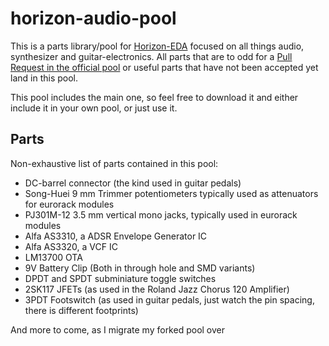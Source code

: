 # horizon-audio-pool

This is a parts library/pool for [Horizon-EDA](https://horizon-eda.org/) focused on all things audio, synthesizer and guitar-electronics. All parts that are to odd for a [Pull Request in the official pool](https://github.com/horizon-eda/horizon-pool/pulls) or useful parts that have not been accepted yet land in this pool.

This pool includes the main one, so feel free to download it and either include it in your own pool, or just use it.

## Parts

Non-exhaustive list of parts contained in this pool:

- DC-barrel connector (the kind used in guitar pedals)
- Song-Huei 9 mm Trimmer potentiometers typically used as attenuators for eurorack modules
- PJ301M-12 3.5 mm vertical mono jacks, typically used in eurorack modules
- Alfa AS3310, a ADSR Envelope Generator IC
- Alfa AS3320, a VCF IC
- LM13700 OTA
- 9V Battery Clip (Both in through hole and SMD variants)
- DPDT and SPDT subminiature toggle switches
- 2SK117 JFETs (as used in the Roland Jazz Chorus 120 Amplifier)
- 3PDT Footswitch (as used in guitar pedals, just watch the pin spacing, there is different footprints)



And more to come, as I migrate my forked pool over